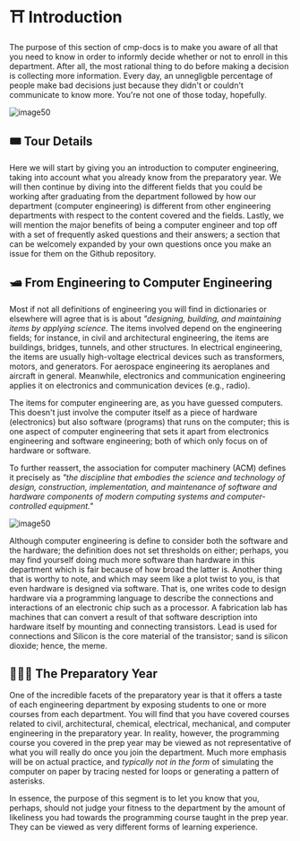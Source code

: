 # ⛩ Introduction

The purpose of this section of cmp-docs is to make you aware of all that you need to know in order to informly decide whether or not to enroll in this department. After all, the most rational thing to do before making a decision is collecting more information. Every day, an unnegligble percentage of people make bad decisions just because they didn't or couldn't communicate to know more. You're not one of those today, hopefully.

![image50](https://media.tenor.com/L8d6hj-zJVgAAAAd/20th-century-studios-intro.gif)

## 🎟 Tour Details

Here we will start by giving you an introduction to computer engineering, taking into account what you already know from the preparatory year. We will then continue by diving into the different fields that you could be working after graduating from the department followed by how our department (computer engineering) is different from other engineering departments with respect to the content covered and the fields. Lastly, we will mention the major benefits of being a computer engineer and top off with a set of frequently asked questions and their answers; a section that can be welcomely expanded by your own questions once you make an issue for them on the Github repository.

## 🛥 From Engineering to Computer Engineering

Most if not all definitions of engineering you will find in dictionaries or elsewhere will agree that is is about *"designing, building, and maintaining items by applying science*. The items involved depend on the engineering fields; for instance, in civil and architectural engineering, the items are buildings, bridges, tunnels, and other structures. In electrical engineering, the items are usually high-voltage electrical devices such as transformers, motors, and generators. For aerospace engineering its aeroplanes and aircraft in general. Meanwhile, electronics and communication engineering applies it on electronics and communication devices (e.g., radio).

The items for computer engineering are, as you have guessed computers. This doesn't just involve the computer itself as a piece of hardware (electronics) but also software (programs) that runs on the computer; this is one aspect of computer engineering that sets it apart from electronics engineering and software engineering; both of which only focus on of hardware or software.

To further reassert, the association for computer machinery (ACM) defines it precisely as *"the discipline that embodies the science and technology of design, construction, implementation, and maintenance of software and hardware components of modern computing systems and computer-controlled equipment."*

![image50](https://i.redd.it/iy6co694suc61.jpg)

Although computer engineering is define to consider both the software and the hardware; the definition does not set thresholds on either; perhaps, you may find yourself doing much more software than hardware in this department which is fair because of how broad the latter is. Another thing that is worthy to note, and which may seem like a plot twist to you, is that even hardware is designed via software. That is, one writes code to design hardware via a programming language to describe the connections and interactions of an electronic chip such as a processor. A fabrication lab has machines that can convert a result of that software description into hardware itself by mounting and connecting transistors. Lead is used for connections and Silicon is the core material of the transistor; sand is silicon dioxide; hence, the meme.

## 👨🏻‍🏫 The Preparatory Year

One of the incredible facets of the preparatory year is that it offers a taste of each engineering department by exposing students to one or more courses from each department. You will find that you have covered courses related to civil, architectural, chemical, electrical, mechanical, and computer engineering in the preparatory year. In reality, however, the programming course you covered in the prep year may be viewed as not representative of what you will really do once you join the department. Much more emphasis will be on actual practice, and *typically not in the form* of simulating the computer on paper by tracing nested for loops or generating a pattern of asterisks.

In essence, the purpose of this segment is to let you know that you, perhaps, should not judge your fitness to the department by the amount of likeliness you had towards the programming course taught in the prep year. They can be viewed as very different forms of learning experience.